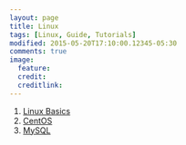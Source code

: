 ```yaml
---
layout: page
title: Linux
tags: [Linux, Guide, Tutorials]
modified: 2015-05-20T17:10:00.12345-05:30
comments: true
image:
  feature:
  credit:
  creditlink:
---
```


1. <a href="/linux/basics/"> Linux Basics </a>
1. <a href="/linux/centos/"> CentOS </a>
1. <a href="/linux/mysql/"> MySQL </a>
